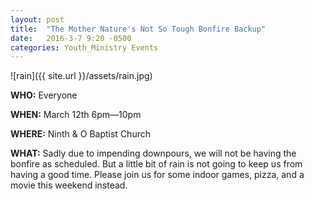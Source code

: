 ```yaml
---
layout: post
title:  "The Mother Nature's Not So Tough Bonfire Backup"
date:   2016-3-7 9:20 -0500
categories: Youth_Ministry Events
---
```


![rain]({{ site.url }}/assets/rain.jpg)

**WHO:** Everyone

**WHEN:** March 12th 6pm—10pm

**WHERE:** Ninth & O Baptist Church

**WHAT:** Sadly due to impending downpours, we will not be having the bonfire as scheduled.  But a little bit of rain is not going to keep us from having a good time.  Please join us for some indoor games, pizza, and a movie this weekend instead.